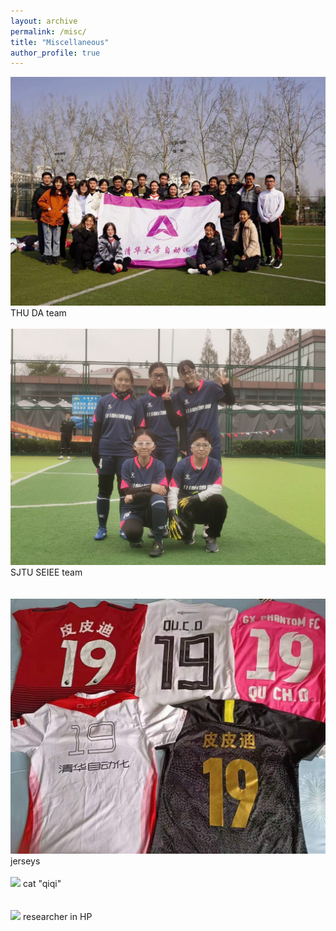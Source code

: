```yaml
---
layout: archive
permalink: /misc/
title: "Miscellaneous"
author_profile: true
---
```


<img src="/images/misc_img/IMG_9236.JPG" width="580"/> THU DA team
<br />
<br />
<img src="/images/misc_img/IMG_2310.JPG" width="580"/> SJTU SEIEE team
<br />
<br />   
<img src="/images/misc_img/IMG_9239.JPG" width="580"/> jerseys 
<br/>
<br />
<img src="/images/misc_img/IMG_8606.png" width="580"/> cat "qiqi"  
<br/>
<br />
<img src="/images/misc_img/IMG_0858.png" width="580"/> researcher in HP
